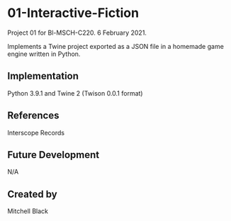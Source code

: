 # 01-Interactive-Fiction
Project 01 for Bl-MSCH-C220. 6 February 2021.

Implements a Twine project exported as a JSON file in a homemade game engine written in Python.


## Implementation
Python 3.9.1 and Twine 2 (Twison 0.0.1 format)

## References
Interscope Records

## Future Development
N/A

## Created by
Mitchell Black